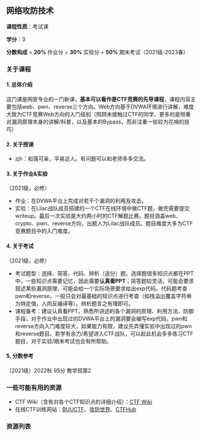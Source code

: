 ## 网络攻防技术

**课程性质**：考试课

**学分**：3

**分数构成** = **20%** 作业分 + **30%** 实验分 + **50%** 期末考试（2021级-2023春）

### 关于课程

#### 1. 总体介绍

这门课是网安专业的一门新课，**基本可以看作是CTF竞赛的先导课程**，课程内容主要包括web、pwn、reverse三个方向。Web方向基于DVWA环境进行讲解，难度大致为CTF竞赛Web方向的入门级别（照顾未接触过CTF的同学，更多的是侧重对漏洞原理本身的讲解/科普，以及基本的Bypass，而非注重一些较为花哨的技巧）



#### 2. 关于授课

- zjh：和蔼可亲，平易近人。有问题可以和老师多多交流。



#### 3. 关于作业&实验

（2021级，必修）

- 作业：在DVWA平台上完成对若干个漏洞的利用及攻击。
- 实验：在Lilac战队成员搭建的一个CTF在线环境中做CTF题，做完需要提交writeup。最后一次实验是大约两小时的CTF解题比赛。题目涵盖web、crypto、pwn、reverse方向，出题人为Lilac战队成员。题目难度大多为CTF竞赛题目中的入门难度。



#### 4. 关于考试

（2021级，必修）

- 考试题型：选择、简答、代码、辨析（送分）题。选择题很多知识点都在PPT中，一些知识点需要记忆，因此需要**认真看PPT**；简答题较灵活，可能会要求叙述某些漏洞原理，可能会给一个实际场景要求给出exp代码。代码题考查pwn和reverse，一般只会对最基础的知识点进行考查（如栈溢出覆盖字符串为特定值，人肉反编译等）。辨析题言之有理即可。
- 课程备考：建议认真看PPT，熟悉所讲述的各个漏洞的原理、利用方法、防御手段，对于作业中出现过的DVWA平台上的漏洞要会编写exp代码。pwn和reverse方向入门难度较大，如果能力有限，建议先弄懂实验中出现过的pwn和reverse题目。若学有余力/希望进入CTF战队，可以趁此机会多多练习CTF题目，对于实验/期末考试也会有所帮助。



#### 5. 分数参考

（2021级）2022秋 95分 教学班第2



### 一些可能有用的资源

- CTF Wiki（含有对各个CTF知识点的详细介绍）：[CTF Wiki](https://ctf-wiki.org/)
- 在线CTF训练网站：[BUUCTF](https://buuoj.cn/)、[攻防世界](https://adworld.xctf.org.cn/)、[CTFHub](https://www.ctfhub.com/)





### 资源列表

